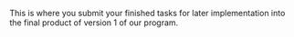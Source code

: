 This is where you submit your finished tasks for later implementation into the final product of version 1 of our program.
